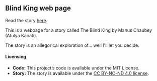 ## Blind King web page

Read the story [here](https://atulya-kairati.github.io/blindking/).

This is a webpage for a story called The Blind King by Manus Chaubey (Atulya Kairati).

The story is an allegorical exploration of... well I'll let you decide.

#### Licensing

- **Code:** This project’s code is available under the MIT License.
- **Story:** The story is available under the [CC BY-NC-ND 4.0 license](https://creativecommons.org/licenses/by-nc-nd/4.0/).
